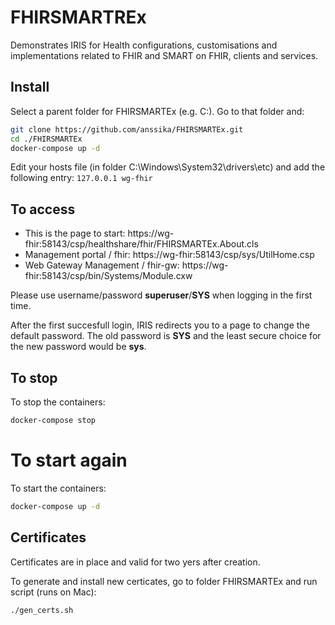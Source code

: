 # FHIRSMARTREx
Demonstrates IRIS for Health configurations, customisations and implementations related to FHIR and SMART on FHIR, clients and services.

## Install

Select a parent folder for FHIRSMARTEx (e.g. C:\). Go to that folder and:
```bash
git clone https://github.com/anssika/FHIRSMARTEx.git
cd ./FHIRSMARTEx
docker-compose up -d
```

Edit your hosts file (in folder C:\Windows\System32\drivers\etc) and add the following entry:
`127.0.0.1 wg-fhir`

## To access

- This is the page to start: https://wg-fhir:58143/csp/healthshare/fhir/FHIRSMARTEx.About.cls
- Management portal / fhir: https://wg-fhir:58143/csp/sys/UtilHome.csp
- Web Gateway Management / fhir-gw: https://wg-fhir:58143/csp/bin/Systems/Module.cxw

Please use username/password **superuser**/**SYS** when logging in the first time.

After the first succesfull login, IRIS redirects you to a page to change the default password. The old password is **SYS** and the least secure choice for the new password would be **sys**.

## To stop

To stop the containers:
```bash
docker-compose stop
```
# To start again

To start the containers:
```bash
docker-compose up -d
```

## Certificates

Certificates are in place and valid for two yers after creation.

To generate and install new certicates, go to folder FHIRSMARTEx and run script (runs on Mac):
```bash
./gen_certs.sh
```
